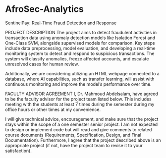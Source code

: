 # AfroSec-Analytics
SentinelPay: Real-Time Fraud Detection and Response

PROJECT DESCRIPTION
The project aims to detect fraudulent activities in transaction data using anomaly detection models like Isolation Forest and One-Class SVM, alongside supervised models for comparison.
Key steps include data preprocessing, model evaluation, and developing a real-time monitoring system to detect and respond to suspicious transactions. The system will classify anomalies, freeze affected accounts, and escalate unresolved cases for human review.

Additionally, we are considering utilizing an HTML webpage connected to a database, where AI capabilities, such as transfer learning, will assist with continuous monitoring and improve the model’s performance over time.

FACULTY ADVISOR AGREEMENT
I, Dr. Mahmoud Abdelsalam, have agreed to be the faculty advisor for the project team listed below. This includes meeting with the students at least 7 times during the semester during my office hours or other times at my convenience.

I will give technical advice, encouragement, and make sure that the project stays within the scope of a one semester senior project. I am not expected to design or implement code but will read and give comments to related course documents (Requirements, Specification, Design, and Final Documentation). Furthermore, I agree that the project described above is an appropriate project (if not, have the project team to revise it to your satisfaction).

